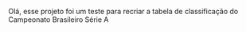 Olá, esse projeto foi um teste para recriar
a tabela de classificação do Campeonato
Brasileiro Série A